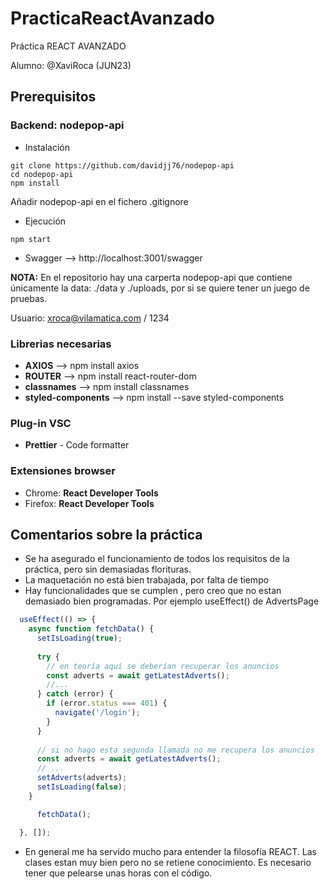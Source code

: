 # PracticaReactAvanzado
Práctica REACT AVANZADO

Alumno: @XaviRoca (JUN23)


## Prerequisitos

### Backend: **nodepop-api**

* Instalación 
```
git clone https://github.com/davidjj76/nodepop-api
cd nodepop-api
npm install
``` 
Añadir nodepop-api en el fichero .gitignore

* Ejecución

```
npm start
```

* Swagger --> http://localhost:3001/swagger

**NOTA:** En el repositorio hay una carperta nodepop-api que contiene únicamente la data: ./data y ./uploads, por si se quiere tener un juego de pruebas.

Usuario: xroca@vilamatica.com / 1234

### Librerias necesarias

* **AXIOS** --> npm install axios
* **ROUTER** --> npm install react-router-dom
* **classnames** --> npm install classnames
* **styled-components** --> npm install --save styled-components
### Plug-in VSC

* **Prettier** - Code formatter

### Extensiones browser

* Chrome: **React Developer Tools**
* Firefox: **React Developer Tools**

## Comentarios sobre la práctica

* Se ha asegurado el funcionamiento de todos los requisitos de la práctica, pero sin demasiadas florituras.
* La maquetación no está bien trabajada, por falta de tiempo
* Hay funcionalidades que se cumplen , pero creo que no estan demasiado bien programadas. Por ejemplo useEffect() de AdvertsPage
```js
  useEffect(() => {
    async function fetchData() {
      setIsLoading(true);
      
      try {
        // en teoría aquí se deberían recuperar los anuncios
        const adverts = await getLatestAdverts();
        //...
      } catch (error) {
        if (error.status === 401) {
          navigate('/login');       
        } 
      }
      
      // si no hago esta segunda llamada no me recupera los anuncios
      const adverts = await getLatestAdverts();
      // ...
      setAdverts(adverts);
      setIsLoading(false);
    }

      fetchData();

  }, []);
```
* En general me ha servido mucho para entender la filosofía REACT. Las clases estan muy bien pero no se retiene conocimiento. Es necesario tener que pelearse unas horas con el código.






